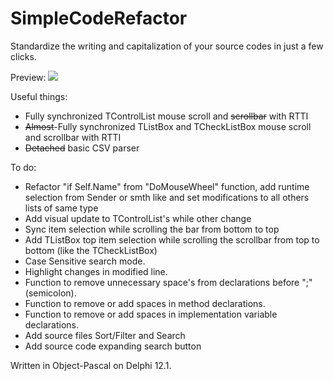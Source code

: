# SimpleCodeRefactor

Standardize the writing and capitalization of your source codes in just a few clicks.

Preview:
![](https://i.imgur.com/LYX5DWO.jpeg)

Useful things:
- Fully synchronized TControlList mouse scroll and ~~scrollbar~~ with RTTI
- ~~Almost~~-Fully synchronized TListBox and TCheckListBox mouse scroll and scrollbar with RTTI
- ~~Detached~~ basic CSV parser



To do:
- Refactor "if Self.Name" from "DoMouseWheel" function, add runtime selection from Sender or smth like and set modifications to all others lists of same type
- Add visual update to TControlList's while other change
- Sync item selection while scrolling the bar from bottom to top
- Add TListBox top item selection while scrolling the scrollbar from top to bottom (like the TCheckListBox)
- Case Sensitive search mode.
- Highlight changes in modified line.
- Function to remove unnecessary space's from declarations before ";" (semicolon).
- Function to remove or add spaces in method declarations.
- Function to remove or add spaces in implementation variable declarations.
- Add source files Sort/Filter and Search
- Add source code expanding search button


Written in Object-Pascal on Delphi 12.1.